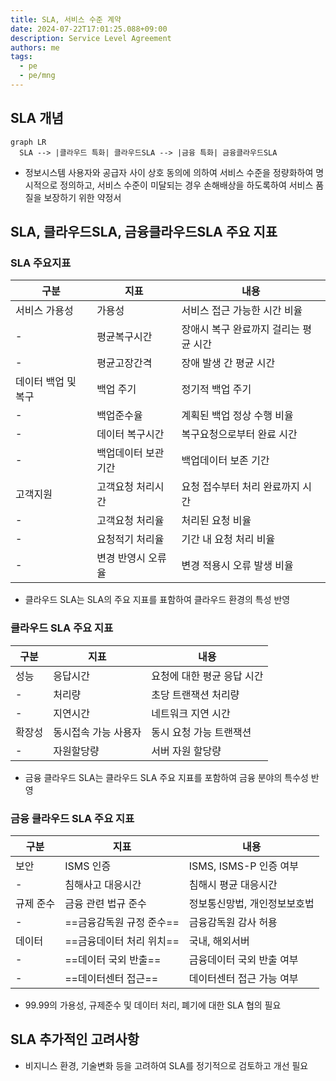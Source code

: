 ```yaml
---
title: SLA, 서비스 수준 계약
date: 2024-07-22T17:01:25.088+09:00
description: Service Level Agreement
authors: me
tags:
  - pe
  - pe/mng
---
```


## SLA 개념

```mermaid
graph LR
  SLA --> |클라우드 특화| 클라우드SLA --> |금융 특화| 금융클라우드SLA
```

- 정보시스템 사용자와 공급자 사이 상호 동의에 의하여 서비스 수준을 정량화하여 명시적으로 정의하고, 서비스 수준이 미달되는 경우 손해배상을 하도록하여 서비스 품질을 보장하기 위한 약정서

## SLA, 클라우드SLA, 금융클라우드SLA 주요 지표

### SLA 주요지표

| 구분 | 지표 | 내용 |
| --- | --- | --- |
| 서비스 가용성 | 가용성 | 서비스 접근 가능한 시간 비율 |
| - | 평균복구시간 | 장애시 복구 완료까지 걸리는 평균 시간 |
| - | 평균고장간격 | 장애 발생 간 평균 시간 |
| 데이터 백업 및 복구 | 백업 주기 | 정기적 백업 주기 |
| - | 백업준수율 | 계획된 백업 정상 수행 비율 |
| - | 데이터 복구시간 | 복구요청으로부터 완료 시간 |
| - | 백업데이터 보관기간 | 백업데이터 보존 기간 |
| 고객지원 | 고객요청 처리시간 | 요청 접수부터 처리 완료까지 시간 |
| - | 고객요청 처리율 | 처리된 요청 비율 |
| - | 요청적기 처리율 | 기간 내 요청 처리 비율 |
| - | 변경 반영시 오류율 | 변경 적용시 오류 발생 비율 |

- 클라우드 SLA는 SLA의 주요 지표를 표함하여 클라우드 환경의 특성 반영

### 클라우드 SLA 주요 지표

| 구분 | 지표 | 내용 |
| --- | --- | --- |
| 성능 | 응답시간 | 요청에 대한 평균 응답 시간 |
| - | 처리량 | 초당 트랜잭션 처리량 |
| - | 지연시간 | 네트워크 지연 시간 |
| 확장성 | 동시접속 가능 사용자 | 동시 요청 가능 트랜잭션 |
| - | 자원할당량 | 서버 자원 할당량 |

- 금융 클라우드 SLA는 클라우드 SLA 주요 지표를 포함하여 금융 분야의 특수성 반영

### 금융 클라우드 SLA 주요 지표

| 구분 | 지표 | 내용 |
| --- | --- | --- |
| 보안 | ISMS 인증 | ISMS, ISMS-P 인증 여부 |
| - | 침해사고 대응시간 | 침해시 평균 대응시간 |
| 규제 준수 | 금융 관련 법규 준수 | 정보통신망법, 개인정보보호법 |
| - | ==금융감독원 규정 준수== | 금융감독원 감사 허용 |
| 데이터 | ==금융데이터 처리 위치== | 국내, 해외서버 |
| - | ==데이터 국외 반출== | 금융데이터 국외 반출 여부 |
| - | ==데이터센터 접근== | 데이터센터 접근 가능 여부 |

- 99.99의 가용성, 규제준수 및 데이터 처리, 폐기에 대한 SLA 협의 필요

## SLA 추가적인 고려사항

- 비지니스 환경, 기술변화 등을 고려하여 SLA를 정기적으로 검토하고 개선 필요
